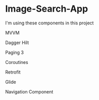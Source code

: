 # Image-Search-App
I'm using these components in this project

MVVM

Dagger Hilt

Paging 3

Coroutines

Retrofit

Glide

Navigation Component
